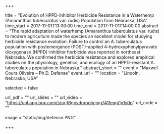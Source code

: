+++

title = "Evolution of HPPD-Inhibitor Herbicide Resistance in a Waterhemp (Amaranthus tuberculatus var. rudis) Population from Nebraska, USA"
time_start = 2017-11-01T13:00:00
time_end = 2017-11-01T14:00:00
abstract = "The rapid adaptation of waterhemp (Amaranthus tuberculatus var. rudis) to modern agriculture made the species an excellent model for studying herbicide resistance evolution. Failure to control an A. tuberculatus population with postemergence (POST)-applied 4-hydroxyphenylpyruvate dioxygenase (HPPD)-inhibitor herbicide was reported in northeast Nebraska. We confirmed the herbicide resistance and explored empirical studies on the physiology, genetics, and ecology of an HPPD-resistant A. tuberculatus population in Nebraska."
abstract_short = ""
event = "Maxwel Coura Oliveira – Ph.D. Defense"
event_url = ""
location = "Lincoln, Nebraska, USA"


selected = false


url_pdf = ""
url_slides = "" 
url_video = "https://unl.app.box.com/s/urjf6govdnroohcjqg741feqgi1p1s0p"
url_code = ""


image = "static/img/defense.PNG" 


+++